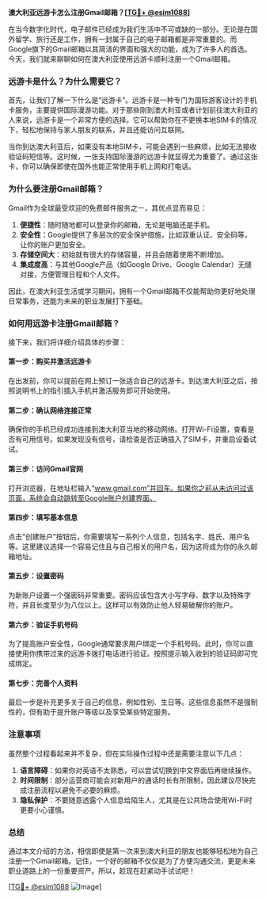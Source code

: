 **澳大利亚远游卡怎么注册Gmail邮箱？[[TG💪+ @esim1088](https://t.me/s/esim1088)]**

在当今数字化时代，电子邮件已经成为我们生活中不可或缺的一部分。无论是在国外留学、旅行还是工作，拥有一封属于自己的电子邮箱都是非常重要的。而Google旗下的Gmail邮箱以其简洁的界面和强大的功能，成为了许多人的首选。今天，我们就来聊聊如何在澳大利亚使用远游卡顺利注册一个Gmail邮箱。

### **远游卡是什么？为什么需要它？**

首先，让我们了解一下什么是“远游卡”。远游卡是一种专门为国际游客设计的手机卡服务，主要提供国际漫游功能。对于那些刚到澳大利亚或者计划前往澳大利亚的人来说，远游卡是一个非常方便的选择。它可以帮助你在不更换本地SIM卡的情况下，轻松地保持与家人朋友的联系，并且还能访问互联网。

当你到达澳大利亚后，如果没有本地SIM卡，可能会遇到一些麻烦，比如无法接收验证码短信等。这时候，一张支持国际漫游的远游卡就显得尤为重要了。通过这张卡，你可以确保即使在国外也能正常使用手机上网和打电话。

### **为什么要注册Gmail邮箱？**

Gmail作为全球最受欢迎的免费邮件服务之一，其优点显而易见：

1. **便捷性**：随时随地都可以登录你的邮箱，无论是电脑还是手机。
2. **安全性**：Google提供了多层次的安全保护措施，比如双重认证、安全码等，让你的账户更加安全。
3. **存储空间大**：初始就有很大的存储容量，并且会随着使用不断增加。
4. **集成度高**：与其他Google产品（如Google Drive、Google Calendar）无缝对接，方便管理日程和个人文件。

因此，在澳大利亚生活或学习期间，拥有一个Gmail邮箱不仅能帮助你更好地处理日常事务，还能为未来的职业发展打下基础。

### **如何用远游卡注册Gmail邮箱？**

接下来，我们将详细介绍具体的步骤：

#### **第一步：购买并激活远游卡**
在出发前，你可以提前在网上预订一张适合自己的远游卡。到达澳大利亚之后，按照说明书上的指引插入手机并激活服务即可开始使用。

#### **第二步：确认网络连接正常**
确保你的手机已经成功连接到澳大利亚当地的移动网络。打开Wi-Fi设置，查看是否有可用信号。如果发现没有信号，请检查是否正确插入了SIM卡，并重启设备试试。

#### **第三步：访问Gmail官网**
打开浏览器，在地址栏输入“www.gmail.com”并回车。如果你之前从未访问过该页面，系统会自动跳转至Google账户创建界面。

#### **第四步：填写基本信息**
点击“创建账户”按钮后，你需要填写一系列个人信息，包括名字、姓氏、用户名等。这里建议选择一个容易记住且与自己相关的用户名，因为这将成为你的永久邮箱地址。

#### **第五步：设置密码**
为新账户设置一个强密码非常重要。密码应该包含大小写字母、数字以及特殊字符，并且长度至少为八位以上。这样可以有效防止他人轻易破解你的账户。

#### **第六步：验证手机号码**
为了提高账户安全性，Google通常要求用户绑定一个手机号码。此时，你可以直接使用你携带过来的远游卡拨打电话进行验证。按照提示输入收到的验证码即可完成绑定。

#### **第七步：完善个人资料**
最后一步是补充更多关于自己的信息，例如性别、生日等。这些信息虽然不是强制性的，但有助于提升账户等级以及享受某些特定服务。

### **注意事项**

虽然整个过程看起来并不复杂，但在实际操作过程中还是需要注意以下几点：

1. **语言障碍**：如果你对英语不太熟悉，可以尝试切换到中文界面后再继续操作。
2. **时间限制**：部分运营商可能会对新用户的通话时长有所限制，因此建议尽快完成注册流程以避免不必要的麻烦。
3. **隐私保护**：不要随意透露个人信息给陌生人，尤其是在公共场合使用Wi-Fi时更要小心谨慎。

### **总结**

通过本文介绍的方法，相信即使是第一次来到澳大利亚的朋友也能够轻松地为自己注册一个Gmail邮箱。记住，一个好的邮箱不仅仅是为了方便沟通交流，更是未来职业道路上的一份重要资产。所以，趁现在赶紧动手试试吧！

[[TG💪+ @esim1088](https://t.me/s/esim1088) ![Image](https://i.postimg.cc/4NQfJmqS/Snipaste-2025-05-13-00-14-12.png)]